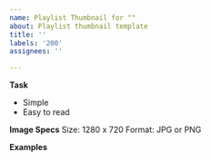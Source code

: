 ```yaml
---
name: Playlist Thumbnail for ""
about: Playlist thumbnail template
title: ''
labels: '200'
assignees: ''

---
```


**Task**
- Simple
- Easy to read

**Image Specs**
Size: 1280 x 720
Format: JPG or PNG

**Examples**
[](https://i.imgur.com/5aDrcya.png)
